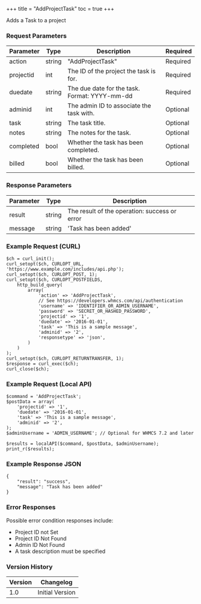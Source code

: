 +++
title = "AddProjectTask"
toc = true
+++

Adds a Task to a project

### Request Parameters

| Parameter | Type | Description | Required |
| --------- | ---- | ----------- | -------- |
| action | string | "AddProjectTask" | Required |
| projectid | int | The ID of the project the task is for. | Required |
| duedate | string | The due date for the task. Format: YYYY-mm-dd | Required |
| adminid | int | The admin ID to associate the task with. | Optional |
| task | string | The task title. | Optional |
| notes | string | The notes for the task. | Optional |
| completed | bool | Whether the task has been completed. | Optional |
| billed | bool | Whether the task has been billed. | Optional |

### Response Parameters

| Parameter | Type | Description |
| --------- | ---- | ----------- |
| result | string | The result of the operation: success or error |
| message | string | 'Task has been added' |


### Example Request (CURL)

```
$ch = curl_init();
curl_setopt($ch, CURLOPT_URL, 'https://www.example.com/includes/api.php');
curl_setopt($ch, CURLOPT_POST, 1);
curl_setopt($ch, CURLOPT_POSTFIELDS,
    http_build_query(
        array(
            'action' => 'AddProjectTask',
            // See https://developers.whmcs.com/api/authentication
            'username' => 'IDENTIFIER_OR_ADMIN_USERNAME',
            'password' => 'SECRET_OR_HASHED_PASSWORD',
            'projectid' => '1',
            'duedate' => '2016-01-01',
            'task' => 'This is a sample message',
            'adminid' => '2',
            'responsetype' => 'json',
        )
    )
);
curl_setopt($ch, CURLOPT_RETURNTRANSFER, 1);
$response = curl_exec($ch);
curl_close($ch);
```


### Example Request (Local API)

```
$command = 'AddProjectTask';
$postData = array(
    'projectid' => '1',
    'duedate' => '2016-01-01',
    'task' => 'This is a sample message',
    'adminid' => '2',
);
$adminUsername = 'ADMIN_USERNAME'; // Optional for WHMCS 7.2 and later

$results = localAPI($command, $postData, $adminUsername);
print_r($results);
```


### Example Response JSON

```
{
    "result": "success",
    "message": "Task has been added"
}
```


### Error Responses

Possible error condition responses include:

* Project ID not Set
* Project ID Not Found
* Admin ID Not Found
* A task description must be specified


### Version History

| Version | Changelog |
| ------- | --------- |
| 1.0 | Initial Version |
